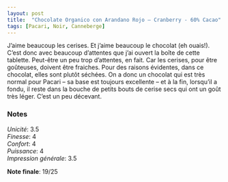 ```yaml
---
layout: post
title:  "Chocolate Organico con Arandano Rojo – Cranberry - 60% Cacao"
tags: [Pacari, Noir, Canneberge] 
---
```


J’aime beaucoup les cerises. Et j’aime beaucoup le chocolat (eh ouais!). C’est donc avec beaucoup d’attentes que j’ai ouvert la boîte de cette tablette.
Peut-être un peu trop d’attentes, en fait. Car les cerises, pour être goûteuses, doivent être fraiches. Pour des raisons évidentes, dans ce chocolat, elles sont plutôt séchées. 
On a donc un chocolat qui est très normal pour Pacari – sa base est toujours excellente – et à la fin, lorsqu’il a fondu, il reste dans la bouche de petits bouts de cerise secs qui ont un goût très léger. C’est un peu décevant.

### Notes

_Unicité_: 3.5  
_Finesse_: 4  
_Confort_: 4  
_Puissance_: 4  
_Impression générale_: 3.5

**Note finale**: 19/25